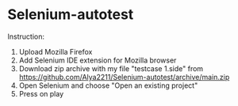 # Selenium-autotest

Instruction:
1. Upload Mozilla Firefox
2. Add Selenium IDE extension for Mozilla browser 
4. Download zip archive with my file "testcase 1.side" from https://github.com/Alya2211/Selenium-autotest/archive/main.zip 
5. Open Selenium and choose "Open an existing project"
6. Press on play
